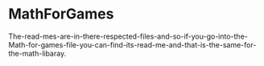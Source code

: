 # MathForGames
The-read-mes-are-in-there-respected-files-and-so-if-you-go-into-the-Math-for-games-file-you-can-find-its-read-me-and-that-is-the-same-for-the-math-libaray.
